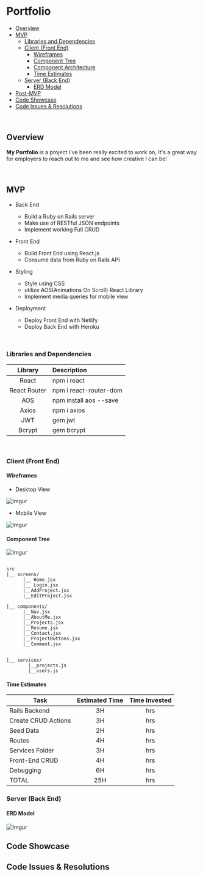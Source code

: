 # Portfolio



- [Overview](#overview)
- [MVP](#mvp)
  - [Libraries and Dependencies](#libraries-and-dependencies)
  - [Client (Front End)](#client-front-end)
    - [Wireframes](#wireframes)
    - [Component Tree](#component-tree)
    - [Component Architecture](#component-architecture)
    - [Time Estimates](#time-estimates)
  - [Server (Back End)](#server-back-end)
    - [ERD Model](#erd-model)
- [Post-MVP](#post-mvp)
- [Code Showcase](#code-showcase)
- [Code Issues & Resolutions](#code-issues--resolutions)

<br>

## Overview

**My Portfolio** is a project I've been really excited to work on, It's a great way for employers to reach out to me and see how creative I can be!  


<br>

## MVP

- Back End   
  - Build a Ruby on Rails server
  - Make use of RESTful JSON endpoints
  - Implement working Full CRUD 


- Front End   
  - Build Front End using React.js
  - Consume data from Ruby on Rails API 

- Styling
  - Style using CSS
  - utilize AOS(Animations On Scroll) React Library
  - Implement media queries for mobile view

- Deployment   
  - Deploy Front End with Netlify
  - Deploy Back End with Heroku


<br>

### Libraries and Dependencies


|     Library      | Description                                |
| :--------------: | :----------------------------------------- |
|      React       | npm i react |
|   React Router   | npm i react-router-dom |
| AOS |   npm install aos --save |
| Axios | npm i axios |
|  JWT  | gem jwt |
| Bcrypt| gem bcrypt |

<br>

### Client (Front End)

#### Wireframes

- Desktop View

![Imgur](https://imgur.com/7KluIZE.png)

- Mobile View

![Imgur](https://imgur.com/7oSBQgh.png)


#### Component Tree

![Imgur](https://imgur.com/9kHmLUb.png)


``` structure

src
|__ screens/
      |__ Home.jsx
      |__ Login.jsx
      |__AddProject.jsx
      |__EditProject.jsx 

|__ components/
      |__Nav.jsx
      |__AboutMe.jsx
      |__Projects.jsx
      |__Resume.jsx
      |__Contact.jsx
      |__ProjectButtons.jsx
      |__Comment.jsx
       
      
|__ services/
        |__projects.js
        |__users.js
```

#### Time Estimates

| Task | Estimated Time | Time Invested |
| ---- | :------------: |:-----: | 
| Rails Backend | 3H | hrs|
| Create CRUD Actions | 3H| hrs |
| Seed Data | 2H | hrs |
| Routes | 4H | hrs |
| Services Folder | 3H | hrs |
| Front-End CRUD | 4H | hrs |
| Debugging | 6H | hrs |
| TOTAL | 25H|hrs|   


### Server (Back End)

#### ERD Model

![Imgur](https://imgur.com/cPcDrW8.png)

## Code Showcase



## Code Issues & Resolutions

